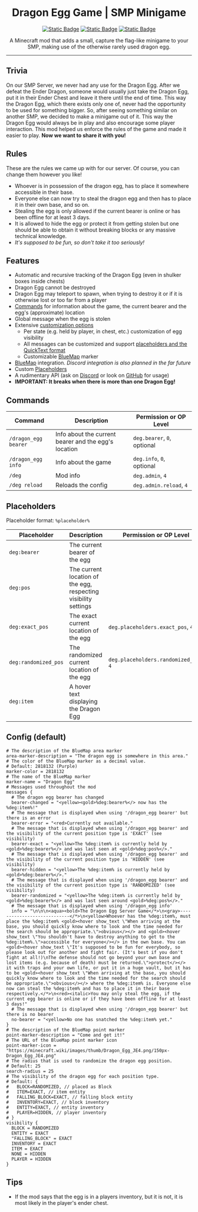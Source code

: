 <div align="center">

# Dragon Egg Game | SMP Minigame

[![Static Badge](https://img.shields.io/badge/modrinth-00AF5C?logo=modrinth&logoColor=white)](https://modrinth.com/mod/dragonegggame)
[![Static Badge](https://img.shields.io/badge/GitHub-181717?logo=github)](https://github.com/arvitus/DragonEggGame)
[![Static Badge](https://img.shields.io/badge/Discord-5662f6?logo=discord&logoColor=white)](https://discord.gg/xzdbetZVrn)

A Minecraft mod that adds a small, capture the flag-like minigame to your SMP, making use of the otherwise rarely used
dragon egg.

</div>

---

## Trivia

On our SMP Server, we never had any use for the Dragon Egg. After we defeat the Ender Dragon, someone would usually just
take the Dragon Egg, put it in their Ender Chest and leave it there until the end of time. This way the Dragon Egg,
which there exists only one of, never had the opportunity to be used for something bigger. So, after seeing something
similar on another SMP, we decided to make a minigame out of it. This way the Dragon Egg would always be in play and
also encourage some player interaction. This mod helped us enforce the rules of the game and made it easier to play.
**Now we want to share it with you!**

## Rules

These are the rules we came up with for our server. Of course, you can change them however you like!

- Whoever is in possession of the dragon egg, has to place it somewhere accessible in their base.
- Everyone else can now try to steal the dragon egg and then has to place it in their own base, and so on.
- Stealing the egg is only allowed if the current bearer is online or has been offline for at least 3 days.
- It is allowed to hide the egg or protect it from getting stolen but one should be able to obtain it without breaking
  blocks or any massive technical knowledge.
- *It's supposed to be fun, so don't take it too seriously!*

## Features

- Automatic and recursive tracking of the Dragon Egg (even in shulker boxes inside chests)
- Dragon Egg cannot be destroyed
- Dragon Egg may teleport to spawn, when trying to destroy it or if it is otherwise lost or too far from a player
- [Commands](#commands) for information about the game, the current bearer and the egg's (approximate) location
- Global message when the egg is stolen
- Extensive [customization options](#config-default)
    - Per state (e.g. held by player, in chest, etc.) customization of egg visibility
    - All messages can be customized and
      support [placeholders and the QuickText format](https://placeholders.pb4.eu/user/general/)
    - Customizable [BlueMap](https://modrinth.com/mod/bluemap) marker
- [BlueMap](https://modrinth.com/mod/bluemap) integration. *Discord integration is also planned in the far future*
- Custom [Placeholders](#placeholders)
- A rudimentary API (ask on [Discord](https://discord.gg/xzdbetZVrn) or look
  on [GitHub](https://github.com/arvitus/DragonEggGame) for usage)
- **IMPORTANT: It breaks when there is more than one Dragon Egg!**

<h3 id="commands"></h3>

## Commands

| Command              | Description                                          | Permission or OP Level      |
|----------------------|------------------------------------------------------|-----------------------------|
| `/dragon_egg bearer` | Info about the current bearer and the egg's location | `deg.bearer`, `0`, optional |
| `/dragon_egg info`   | Info about the game                                  | `deg.info`, `0`, optional   |
| `/deg`               | Mod info                                             | `deg.admin`, `4`            |
| `/deg reload`        | Reloads the config                                   | `deg.admin.reload`, `4`     |

<h3 id="placeholders"></h3>

## Placeholders

Placeholder format: `%placeholder%`

| Placeholder          | Description                                                     | Permission or OP Level                 |
|----------------------|-----------------------------------------------------------------|----------------------------------------|
| `deg:bearer`         | The current bearer of the egg                                   |                                        |
| `deg:pos`            | The current location of the egg, respecting visibility settings |                                        |
| `deg:exact_pos`      | The exact current location of the egg                           | `deg.placeholders.exact_pos`, `4`      |
| `deg:randomized_pos` | The randomized current location of the egg                      | `deg.placeholders.randomized_pos`, `4` |
| `deg:item`           | A hover text displaying the Dragon Egg                          |                                        |

<h3 id="config-default"></h3>

## Config (default)

```hocon
# The description of the BlueMap area marker
area-marker-description = "The dragon egg is somewhere in this area."
# The color of the BlueMap marker as a decimal value.
# Default: 2818132 (Purple)
marker-color = 2818132
# The name of the BlueMap marker
marker-name = "Dragon Egg"
# Messages used throughout the mod
messages {
  # The dragon egg bearer has changed
  bearer-changed = "<yellow><gold>%deg:bearer%</> now has the %deg:item%!"
  # The message that is displayed when using '/dragon_egg bearer' but there is an error
  bearer-error = "<red>Currently not available."
  # The message that is displayed when using '/dragon_egg bearer' and the visibility of the current position type is 'EXACT' (see visibility)
  bearer-exact = "<yellow>The %deg:item% is currently held by <gold>%deg:bearer%</> and was last seen at <gold>%deg:pos%</>."
  # The message that is displayed when using '/dragon_egg bearer' and the visibility of the current position type is 'HIDDEN' (see visibility)
  bearer-hidden = "<yellow>The %deg:item% is currently held by <gold>%deg:bearer%</>."
  # The message that is displayed when using '/dragon_egg bearer' and the visibility of the current position type is 'RANDOMIZED' (see visibility)
  bearer-randomized = "<yellow>The %deg:item% is currently held by <gold>%deg:bearer%</> and was last seen around <gold>%deg:pos%</>."
  # The message that is displayed when using '/dragon_egg info'
  info = "\n\n\n<aqua><bold>The Dragon Egg Server Game</*>\n<gray>----------------------------</*>\n<yellow>Whoever has the %deg:item%, must place the %deg:item% <gold><hover show_text \"When arriving at the base, you should quickly know where to look and the time needed for the search should be appropriate.\">obvious</></> and <gold><hover show_text \"You shouldn't have to destroy anything to get to the %deg:item%.\">accessible for everyone</></> in the own base. You can <gold><hover show_text \"It's supposed to be fun for everybody, so please look out for another and fight fair. (It's best if you don't fight at all!)\nThe defense should not go beyond your own base and lost items (e.g. because of death) must be returned.\">protect</></> it with traps and your own life, or put it in a huge vault, but it has to be <gold><hover show_text \"When arriving at the base, you should quickly know where to look and the time needed for the search should be appropriate.\">obvious</></> where the %deg:item% is. Everyone else now can steal the %deg:item% and has to place it in their base respectively.</*>\n<red><italic>You may only steal the egg, if the current egg bearer is online or if they have been offline for at least 3 days!"
  # The message that is displayed when using '/dragon_egg bearer' but there is no bearer
  no-bearer = "<yellow>No one has snatched the %deg:item% yet."
}
# The description of the BlueMap point marker
point-marker-description = "Come and get it!"
# The URL of the BlueMap point marker icon
point-marker-icon = "https://minecraft.wiki/images/thumb/Dragon_Egg_JE4.png/150px-Dragon_Egg_JE4.png"
# The radius that is used to randomize the dragon egg position.
# Default: 25
search-radius = 25
# The visibility of the dragon egg for each position type.
# Default: {
#   BLOCK=RANDOMIZED, // placed as Block
#   ITEM=EXACT, // item entity
#   FALLING_BLOCK=EXACT, // falling block entity
#   INVENTORY=EXACT, // block inventory
#   ENTITY=EXACT, // entity inventory
#   PLAYER=HIDDEN, // player inventory
# }
visibility {
  BLOCK = RANDOMIZED
  ENTITY = EXACT
  "FALLING_BLOCK" = EXACT
  INVENTORY = EXACT
  ITEM = EXACT
  NONE = HIDDEN
  PLAYER = HIDDEN
}
```

## Tips

- If the mod says that the egg is in a players inventory, but it is not, it is most likely in the player's ender chest.